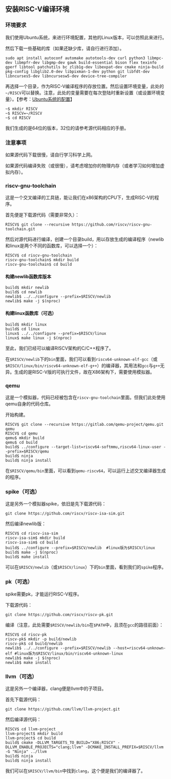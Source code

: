 ## 安装RISC-V编译环境

### 环境要求

我们使用Ubuntu系统，来进行环境配置，其他的Linux版本，可以仿照此来进行。

然后下载一些基础的库（如果还缺少库，请自行进行添加）。

`sudo apt install autoconf automake autotools-dev curl python3 libmpc-dev libmpfr-dev libgmp-dev gawk build-essential bison flex texinfo gperf libtool patchutils bc zlib1g-dev libexpat-dev cmake ninja-build pkg-config libglib2.0-dev libpixman-1-dev python git libfdt-dev libncurses5-dev libncursesw5-dev device-tree-compiler`

再选择一个目录，作为RISC-V编译程序的存放位置。然后设置环境变量，此处的`~/RISCV`可以替换。注意，此处的变量需要在每次登陆时重新设置（或设置环境变量）。【参考：[Ubuntu系统的配置](/F2/F2.md)】

```shell
~$ mkdir RISCV
~$ RISCV=~/RISCV
~$ cd RISCV
```

我们生成的是64位的版本，32位的请参考源代码相应的手册。

### 注意事项

如果源代码下载很慢，请自行学习科学上网。

如果源代码编译失败（或很慢），请考虑增加你的物理内存（或者学习如何增加虚拟内存）。

### riscv-gnu-toolchain

这是一个交叉编译的工具链，能让我们在x86架构的CPU下，生成RISC-V的程序。

首先便是下载源代码（需要非常久）：

```shell
RISCV$ git clone --recursive https://github.com/riscv/riscv-gnu-toolchain.git
```

然后对源代码进行编译，创建一个目录build，用以存放生成的编译程序（newlib和linux是两个不同的函数库，可以选择一个）：

```shell
RISCV$ cd riscv-gnu-toolchain
riscv-gnu-toolchain$ mkdir build
riscv-gnu-toolchain$ cd build
```

#### 构建newlib函数库版本

```shell
build$ mkdir newlib
build$ cd newlib
newlib$ ../../configure --prefix=$RISCV/newlib
newlib$ make -j $(nproc)
```

#### 构建linux函数库（可选）

```shell
build$ mkdir linux
build$ cd linux
linux$ ../../configure --prefix=$RISCV/linux
linux$ make linux -j $(nproc)
```

至此，我们已经可以编译RISCV架构的C/C++程序了。

在`$RISCV/newlib`下的`bin`里面，我们可以看到`riscv64-unknown-elf-gcc`（或`$RISCV/linux/bin/riscv64-unknown-elf-g++`）的编译器，其用法和`gcc`与`g++`无异。生成的是RISC-V版的可执行文件，故在X86架构下，需要使用模拟器。

### qemu

这是一个模拟器，代码已经被包含在`riscv-gnu-toolchain`里面。但我们此处使用qemu自身的代码仓库。

开始构建。

```shell
RISCV$ git clone --recursive https://gitlab.com/qemu-project/qemu.git qemu
RISCV$ cd qemu
qemu$ mkdir build
qemu$ cd build
build$ ../configure --target-list=riscv64-softmmu,riscv64-linux-user --prefix=$RISCV/qemu
build$ ninja
build$ ninja install
```

在`$RISCV/qemu/bin`里面，可以看到`qemu-riscv64`，可以运行上述交叉编译器生成的程序。

### spike（可选）

这是另外一个模拟器spike，依旧是先下载源代码：

```shell
git clone https://github.com/riscv/riscv-isa-sim.git
```

然后编译newlib版：

```shell
RISCV$ cd riscv-isa-sim
riscv-isa-sim$ mkdir build
riscv-isa-sim$ cd build
build$ ../configure --prefix=$RISCV/newlib  #linux版为$RISCV/linux
build$ make -j $(nproc)
build$ make install
```

可以在`$RISCV/newlib`（或`$RISCV/linux`）下的`bin`里面，看到我们的`spike`程序。

### pk（可选）

spike需要pk，才能运行RISC-V程序。

下载源代码：

```shell
git clone https://github.com/riscv/riscv-pk.git
```

编译（注意，此处需要`$RISCV/newlib/bin`在`$PATH`中，且须在`gcc`的路径前面）：

```shell
RISCV$ cd riscv-pk
riscv-pk$ mkdir -p build/newlib
riscv-pk$ cd build/newlib
newlib$ ../../configure --prefix=$RISCV/newlib --host=riscv64-unknown-elf #linux版为$RISCV/linux/bin/riscv64-unknown-linux
newlib$ make -j $(nproc)
newlib$ make install
```

### llvm（可选）

这是另外一个编译器，clang便是llvm中的子项目。

首先下载源代码：

```shell
git clone https://github.com/llvm/llvm-project.git
```

然后编译源代码：

```shell
RISCV$ cd llvm-project
llvm-project$ mkdir build
llvm-project$ cd build
build$ cmake -DLLVM_TARGETS_TO_BUILD="X86;RISCV" -DLLVM_ENABLE_PROJECTS="clang;llvm" -DCMAKE_INSTALL_PREFIX=$RISCV/llvm -G "Ninja" ../llvm
build$ ninja
build$ ninja install
```

我们可以在`$RISCV/llvm/bin`中找到`clang`，这个便是我们的编译器了。
